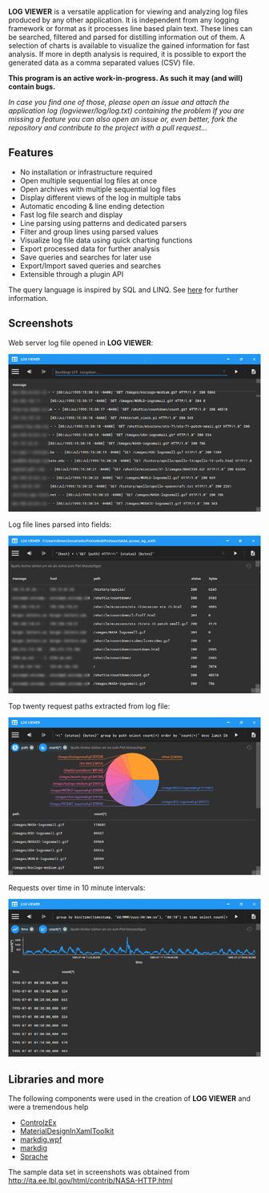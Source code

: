 **LOG VIEWER** is a versatile application for viewing and analyzing log files produced by any other application. 
It is independent from any logging framework or format as it processes line based plain text.
These lines can be searched, filtered and parsed for distilling information out of them. 
A selection of charts is available to visualize the gained information for fast analysis. 
If more in depth analysis is required, it is possible to export the generated data 
as a comma separated values (CSV) file.



**This program is an active work-in-progress. As such it may (and will) contain bugs.**

*In case you find one of those, please open an issue and attach the application log (logviewer/log/log.txt) containing the problem*
*If you are missing a feature you can also open an issue or, even better, fork the repository and contribute to the project with a pull request...*

## Features

* No installation or infrastructure required
* Open multiple sequential log files at once
* Open archives with multiple sequential log files
* Display different views of the log in multiple tabs
* Automatic encoding & line ending detection
* Fast log file search and display
* Line parsing using patterns and dedicated parsers
* Filter and group lines using parsed values
* Visualize log file data using quick charting functions
* Export processed data for further analysis
* Save queries and searches for later use
* Export/Import saved queries and searches
* Extensible through a plugin API

The query language is inspired by SQL and LINQ. See [here](logviewer.query/HELP.md) for further information.

## Screenshots

Web server log file opened in **LOG VIEWER**:

![Opened web log](log.png)

Log file lines parsed into fields:

![Parsed web log](parsed.png)

Top twenty request paths extracted from log file:

![Top twenty requests](top-paths.png)

Requests over time in 10 minute intervals:

![Requests over time](requests-over-time.png)

## Libraries and more

The following components were used in the creation of **LOG VIEWER** and were a tremendous help

* [ControlzEx](https://github.com/ControlzEx/ControlzEx)
* [MaterialDesignInXamlToolkit](https://github.com/MaterialDesignInXAML/MaterialDesignInXamlToolkit)
* [markdig.wpf](https://github.com/Kryptos-FR/markdig.wpf)
* [markdig](https://github.com/lunet-io/markdig)
* [Sprache](https://github.com/sprache/Sprache)

The sample data set in screenshots was obtained from http://ita.ee.lbl.gov/html/contrib/NASA-HTTP.html